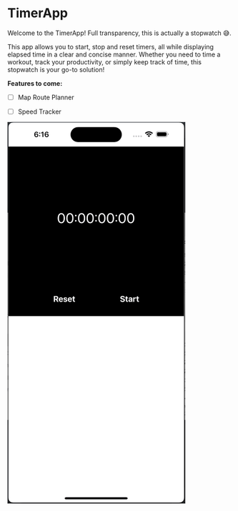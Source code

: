 # TimerApp 

Welcome to the TimerApp! Full transparency, this is actually a stopwatch 😅. 

This app allows you to start, stop and reset timers, all while displaying elapsed time in a clear and concise manner. Whether you need to time a workout, track your productivity, or simply keep track of time, this stopwatch is your go-to solution!





**Features to come:** 

- [ ] Map Route Planner
- [ ] Speed Tracker


![hippo](./TimerApp_Demo_SD.gif)